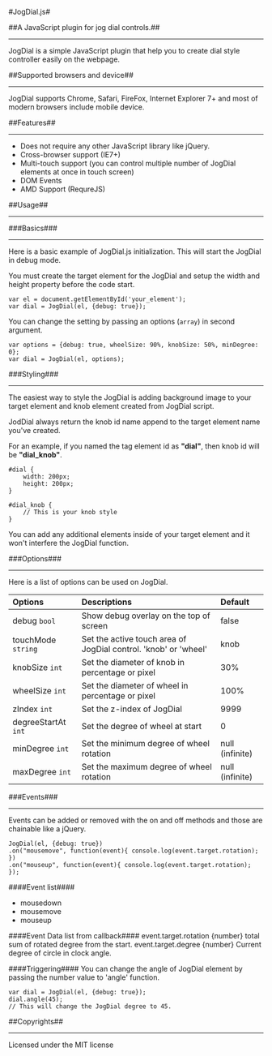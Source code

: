 #JogDial.js#

##A JavaScript plugin for jog dial controls.##
*****
JogDial is a simple JavaScript plugin that help you to create dial style controller easily on the webpage.

##Supported browsers and device##
*****
JogDial supports Chrome, Safari, FireFox, Internet Explorer 7+ and most of modern browsers include mobile device.

##Features##
*****
* Does not require any other JavaScript library like jQuery.
* Cross-browser support (IE7+)
* Multi-touch support (you can control multiple number of JogDial elements at once in touch screen) 
* DOM Events
* AMD Support (RequreJS)

##Usage##
*****

###Basics###
*****
Here is a basic example of JogDial.js initialization. This will start the JogDial in debug mode.

You must create the target element for the JogDial and setup the width and height property before the code start.

    var el = document.getElementById('your_element');
    var dial = JogDial(el, {debug: true});
    
You can change the setting by passing an options (`array`) in second argument.

    var options = {debug: true, wheelSize: 90%, knobSize: 50%, minDegree: 0};
    var dial = JogDial(el, options);
    
###Styling###
*****
The easiest way to style the JogDial is adding background image to your target element and knob element created from JogDial script.

JodDial always return the knob id name append to the target element name you've created.

For an example, if you named the tag element id as __"dial"__, then knob id will be __"dial_knob"__.

    #dial {
        width: 200px;
        height: 200px;
    }
    
    #dial_knob {
        // This is your knob style
    }
    
You can add any additional elements inside of your target element and it won't interfere the JogDial function.


###Options###
*****
Here is a list of options can be used on JogDial.

Options              | Descriptions                                                     | Default         
:------------------- |:-----------------------------------------------------------------|:---------------
debug `bool`         | Show debug overlay on the top of screen                          |false           |
touchMode `string`   | Set the active touch area of JogDial control. 'knob' or 'wheel'  |knob            |
knobSize `int`       | Set the diameter of knob in percentage or pixel                  |30%             |
wheelSize `int`      | Set the diameter of wheel in percentage or pixel                 |100%            |
zIndex `int`         | Set the z-index of JogDial                                       |9999            |
degreeStartAt `int`  | Set the degree of wheel at start                                 |0               |
minDegree `int`      | Set the minimum degree of wheel rotation                         |null (infinite) |
maxDegree `int`      | Set the maximum degree of wheel rotation                         |null (infinite) |

###Events###
*****
Events can be added or removed with the on and off methods and those are chainable like a jQuery.
    
    JogDial(el, {debug: true})
    .on("mousemove", function(event){ console.log(event.target.rotation); })
    .on("mouseup", function(event){ console.log(event.target.rotation); });

####Event list####
* mousedown
* mousemove
* mouseup

####Event Data list from callback####
    event.target.rotation  {number}     total sum of rotated degree from the start.
    event.target.degree    {number}     Current degree of circle in clock angle.
    
####Triggering####
You can change the angle of JogDial element by passing the number value to 'angle' function.

    var dial = JogDial(el, {debug: true});
    dial.angle(45); 
    // This will change the JogDial degree to 45.
    
    
##Copyrights##
*****
Licensed under the MIT license 